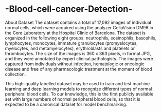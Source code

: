 # -Blood-cell-cancer-Detection-

About Dataset
The dataset contains a total of 17,092 images of individual normal cells, which were acquired using the analyzer CellaVision DM96 in the Core Laboratory at the Hospital Clinic of Barcelona. The dataset is organized in the following eight groups: neutrophils, eosinophils, basophils, lymphocytes, monocytes, immature granulocytes (promyelocytes, myelocytes, and metamyelocytes), erythroblasts and platelets or thrombocytes. The size of the images is 360 x 363 pixels, in format JPG, and they were annotated by expert clinical pathologists. The images were captured from individuals without infection, hematologic or oncologic disease and free of any pharmacologic treatment at the moment of blood collection.

This high-quality labelled dataset may be used to train and test machine learning and deep learning models to recognize different types of normal peripheral blood cells. To our knowledge, this is the first publicly available set with large numbers of normal peripheral blood cells, so that it is expected to be a canonical dataset for model benchmarking.
